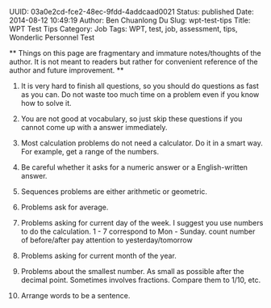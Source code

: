UUID: 03a0e2cd-fce2-48ec-9fdd-4addcaad0021
Status: published
Date: 2014-08-12 10:49:19
Author: Ben Chuanlong Du
Slug: wpt-test-tips
Title: WPT Test Tips
Category: Job
Tags: WPT, test, job, assessment, tips, Wonderlic Personnel Test

**
Things on this page are 
fragmentary and immature notes/thoughts of the author.
It is not meant to readers 
but rather for convenient reference of the author and future improvement.
**


1. It is very hard to finish all questions,
so you should do questions as fast as you can.
Do not waste too much time on a problem even if you know how to solve it.

2. You are not good at vocabulary, 
so just skip these questions if you cannot come up with a answer immediately.

3. Most calculation problems do not need a calculator.
Do it in a smart way. 
For example, get a range of the numbers.

4. Be careful whether it asks for a numeric answer or a English-written answer.

5. Sequences problems are either arithmetic or geometric.

6. Problems ask for average.

7. Problems asking for current day of the week.
I suggest you use numbers to do the calculation.
1 - 7 correspond to Mon - Sunday.
count number of before/after
pay attention to yesterday/tomorrow

8. Problems asking for current month of the year.

9. Problems about the smallest number. 
As small as possible after the decimal point. 
Sometimes involves fractions. 
Compare them to 1/10, etc.

10. Arrange words to be a sentence.
